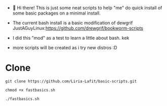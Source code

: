 - 👋 Hi there!
This is just some neat scripts to help "me" do quick install of some basic packages on a minimal install.

- The current bash install is a basic modification of dewgrif JustAGuyLinux:https://github.com/drewgrif/bookworm-scripts

- I did this "mod" as a test to learn a little about bash. kek
- more scripts will be created as i try new distros :D
# Clone
```
git clone https://github.com/Liria-Lafit/basic-scripts.git

chmod +x fastbasics.sh

./fastbasics.sh
```
